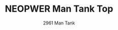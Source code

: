 ---
layout: product
title: NEOPWER Man Tank Top
subtitle: 2961 Man Tank
product_image: /active/2961-v-man.png
product_image_hover: /active/2961-v-man-1.png
price: '38.00'
categories: Upper Body
---